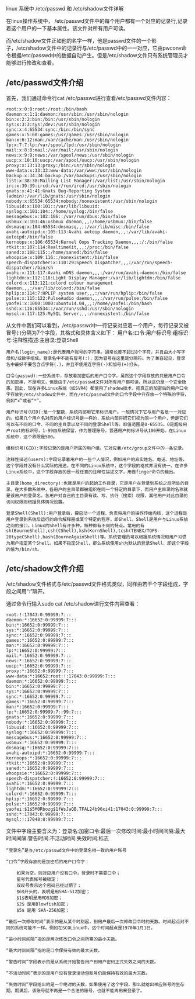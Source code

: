 linux 系统中 /etc/passwd 和 /etc/shadow文件详解

在linux操作系统中， /etc/passwd文件中的每个用户都有一个对应的记录行,记录着这个用户的一下基本属性。该文件对所有用户可读。

而/etc/shadow文件正如他的名字一样，他是passwd文件的一个影子，/etc/shadow文件中的记录行与/etc/passwd中的一一对应，它由pwconv命令根据/etc/passwd中的数据自动产生。但是/etc/shadow文件只有系统管理员才能够进行修改和查看。

## /etc/passwd文件介绍

首先，我们通过命令行cat /etc/passwd进行查看/etc/passwd文件内容：

    root:x:0:0:root:/root:/bin/bash
    daemon:x:1:1:daemon:/usr/sbin:/usr/sbin/nologin
    bin:x:2:2:bin:/bin:/usr/sbin/nologin
    sys:x:3:3:sys:/dev:/usr/sbin/nologin
    sync:x:4:65534:sync:/bin:/bin/sync
    games:x:5:60:games:/usr/games:/usr/sbin/nologin
    man:x:6:12:man:/var/cache/man:/usr/sbin/nologin
    lp:x:7:7:lp:/var/spool/lpd:/usr/sbin/nologin
    mail:x:8:8:mail:/var/mail:/usr/sbin/nologin
    news:x:9:9:news:/var/spool/news:/usr/sbin/nologin
    uucp:x:10:10:uucp:/var/spool/uucp:/usr/sbin/nologin
    proxy:x:13:13:proxy:/bin:/usr/sbin/nologin
    www-data:x:33:33:www-data:/var/www:/usr/sbin/nologin
    backup:x:34:34:backup:/var/backups:/usr/sbin/nologin
    list:x:38:38:Mailing List Manager:/var/list:/usr/sbin/nologin
    irc:x:39:39:ircd:/var/run/ircd:/usr/sbin/nologin
    gnats:x:41:41:Gnats Bug-Reporting System (admin):/var/lib/gnats:/usr/sbin/nologin
    nobody:x:65534:65534:nobody:/nonexistent:/usr/sbin/nologin
    libuuid:x:100:101::/var/lib/libuuid:
    syslog:x:101:104::/home/syslog:/bin/false
    messagebus:x:102:106::/var/run/dbus:/bin/false
    usbmux:x:103:46:usbmux daemon,,,:/home/usbmux:/bin/false
    dnsmasq:x:104:65534:dnsmasq,,,:/var/lib/misc:/bin/false
    avahi-autoipd:x:105:113:Avahi autoip daemon,,,:/var/lib/avahi-autoipd:/bin/false
    kernoops:x:106:65534:Kernel Oops Tracking Daemon,,,:/:/bin/false
    rtkit:x:107:114:RealtimeKit,,,:/proc:/bin/false
    saned:x:108:115::/home/saned:/bin/false
    whoopsie:x:109:116::/nonexistent:/bin/false
    speech-dispatcher:x:110:29:Speech Dispatcher,,,:/var/run/speech-dispatcher:/bin/sh
    avahi:x:111:117:Avahi mDNS daemon,,,:/var/run/avahi-daemon:/bin/false
    lightdm:x:112:118:Light Display Manager:/var/lib/lightdm:/bin/false
    colord:x:113:121:colord colour management daemon,,,:/var/lib/colord:/bin/false
    hplip:x:114:7:HPLIP system user,,,:/var/run/hplip:/bin/false
    pulse:x:115:122:PulseAudio daemon,,,:/var/run/pulse:/bin/false
    yaofei:x:1000:1000:ubuntu14.04,,,:/home/yaofei:/bin/bash
    sshd:x:116:65534::/var/run/sshd:/usr/sbin/nologin
    mysql:x:117:125:MySQL Server,,,:/nonexistent:/bin/false

从文件中我们可以看到，/etc/passwd中一行记录对应着一个用户，每行记录又被冒号(:)分隔为7个字段，其格式和具体含义如下：
用户名:口令:用户标识号:组标识号:注释性描述:主目录:登录Shell

    用户名(login_name):是代表用户账号的字符串。通常长度不超过8个字符，并且由大小写字母和/或数字组成。登录名中不能有冒号(:)，因为冒号在这里是分隔符。为了兼容起见，登录名中最好不要包含点字符(.)，并且不使用连字符(-)和加号(+)打头。

    口令(passwd):一些系统中，存放着加密后的用户口令字。虽然这个字段存放的只是用户口令的加密串，不是明文，但是由于/etc/passwd文件对所有用户都可读，所以这仍是一个安全隐患。因此，现在许多Linux系统（如SVR4）都使用了shadow技术，把真正的加密后的用户口令字存放到/etc/shadow文件中，而在/etc/passwd文件的口令字段中只存放一个特殊的字符，例如“x”或者“*”。

    用户标识号(UID):是一个整数，系统内部用它来标识用户。一般情况下它与用户名是一一对应的。如果几个用户名对应的用户标识号是一样的，系统内部将把它们视为同一个用户，但是它们可以有不同的口令、不同的主目录以及不同的登录Shell等。取值范围是0-65535。0是超级用户root的标识号，1-99由系统保留，作为管理账号，普通用户的标识号从100开始。在Linux系统中，这个界限是500。

    组标识号(GID):字段记录的是用户所属的用户组。它对应着/etc/group文件中的一条记录。

    注释性描述(users):字段记录着用户的一些个人情况，例如用户的真实姓名、电话、地址等，这个字段并没有什么实际的用途。在不同的Linux系统中，这个字段的格式并没有统一。在许多Linux系统中，这个字段存放的是一段任意的注释性描述文字，用做finger命令的输出。

    主目录(home_directory):也就是用户的起始工作目录，它是用户在登录到系统之后所处的目录。在大多数系统中，各用户的主目录都被组织在同一个特定的目录下，而用户主目录的名称就是该用户的登录名。各用户对自己的主目录有读、写、执行（搜索）权限，其他用户对此目录的访问权限则根据具体情况设置。

    登录Shell(Shell):用户登录后，要启动一个进程，负责将用户的操作传给内核，这个进程是用户登录到系统后运行的命令解释器或某个特定的程序，即Shell。Shell是用户与Linux系统之间的接口。Linux的Shell有许多种，每种都有不同的特点。常用的有sh(BourneShell),csh(CShell),ksh(KornShell),tcsh(TENEX/TOPS-20typeCShell),bash(BourneAgainShell)等。系统管理员可以根据系统情况和用户习惯为用户指定某个Shell。如果不指定Shell，那么系统使用sh为默认的登录Shell，即这个字段的值为/bin/sh。

## /etc/shadow文件介绍

/etc/shadow文件格式与/etc/passwd文件格式类似，同样由若干个字段组成，字段之间用“:”隔开。

通过命令行输入sudo cat /etc/shadow进行文件内容查看：

    root:!:17043:0:99999:7:::
    daemon:*:16652:0:99999:7:::
    bin:*:16652:0:99999:7:::
    sys:*:16652:0:99999:7:::
    sync:*:16652:0:99999:7:::
    games:*:16652:0:99999:7:::
    man:*:16652:0:99999:7:::
    lp:*:16652:0:99999:7:::
    mail:*:16652:0:99999:7:::
    news:*:16652:0:99999:7:::
    uucp:*:16652:0:99999:7:::
    proxy:*:16652:0:99999:7:::
    www-data:*:16652:root:!:17043:0:99999:7:::
    daemon:*:16652:0:99999:7:::
    bin:*:16652:0:99999:7:::
    sys:*:16652:0:99999:7:::
    sync:*:16652:0:99999:7:::
    games:*:16652:0:99999:7:::
    man:*:16652:0:99999:7:::
    lp:*:16652:0:99999:7::99:7:::
    gnats:*:16652:0:99999:7:::
    nobody:*:16652:0:99999:7:::
    libuuid:!:16652:0:99999:7:::
    syslog:*:16652:0:99999:7:::
    messagebus:*:16652:0:99999:7:::
    usbmux:*:16652:0:99999:7:::
    dnsmasq:*:16652:0:99999:7:::
    avahi-autoipd:*:16652:0:99999:7:::
    kernoops:*:16652:0:99999:7:::
    rtkit:*:16652:0:99999:7:::
    saned:*:16652:0:99999:7:::
    whoopsie:*:16652:0:99999:7:::
    speech-dispatcher:!:16652:0:99999:7:::
    avahi:*:16652:0:99999:7:::
    lightdm:*:16652:0:99999:7:::
    colord:*:16652:0:99999:7:::
    hplip:*:16652:0:99999:7:::
    pulse:*:16652:0:99999:7:::
    yaofei:$1$5M0Rbozg$1fWsJaQB.TFAL24b96xi41:17043:0:99999:7:::
    sshd:*:17043:0:99999:7:::
    mysql:!:17048:0:99999:7:::


文件中字段主要含义为：登录名:加密口令:最后一次修改时间:最小时间间隔:最大时间间隔:警告时间:不活动时间:失效时间:标志

    “登录名”是与/etc/passwd文件中的登录名相一致的用户账号

    “口令”字段存放的是加密后的用户口令字：

        如果为空，则对应用户没有口令，登录时不需要口令；
        星号代表帐号被锁定；
        双叹号表示这个密码已经过期了；
        $6$开头的，表明是用SHA-512加密；
        $1$表明是用MD5加密；
        $2$ 是用Blowfish加密；
        $5$ 是用 SHA-256加密；

    “最后一次修改时间”表示的是从某个时刻起，到用户最后一次修改口令时的天数。时间起点对不同的系统可能不一样。例如在SCOLinux中，这个时间起点是1970年1月1日。

    “最小时间间隔”指的是两次修改口令之间所需的最小天数。

    “最大时间间隔”指的是口令保持有效的最大天数。

    “警告时间”字段表示的是从系统开始警告用户到用户密码正式失效之间的天数。

    “不活动时间”表示的是用户没有登录活动但账号仍能保持有效的最大天数。
    
    “失效时间”字段给出的是一个绝对的天数，如果使用了这个字段，那么就给出相应账号的生存期。期满后，该账号就不再是一个合法的账号，也就不能再用来登录了。
